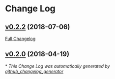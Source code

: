 # Change Log

## [v0.2.2](https://github.com/coingaming/ex_env/tree/v0.2.2) (2018-07-06)
[Full Changelog](https://github.com/coingaming/ex_env/compare/v0.2.0...v0.2.2)

## [v0.2.0](https://github.com/coingaming/ex_env/tree/v0.2.0) (2018-04-19)


\* *This Change Log was automatically generated by [github_changelog_generator](https://github.com/skywinder/Github-Changelog-Generator)*